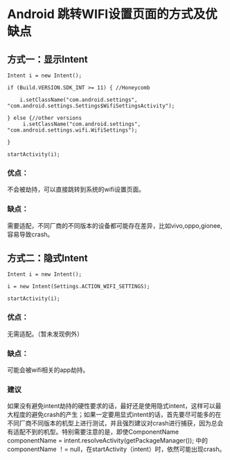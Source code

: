 # Android 跳转WIFI设置页面的方式及优缺点
## 方式一：显示Intent
```
Intent i = new Intent();

if (Build.VERSION.SDK_INT >= 11) { //Honeycomb

    i.setClassName("com.android.settings", "com.android.settings.Settings$WifiSettingsActivity");

} else {//other versions
     i.setClassName("com.android.settings", "com.android.settings.wifi.WifiSettings");

}

startActivity(i);
```
### 优点：
不会被劫持，可以直接跳转到系统的wifi设置页面。

### 缺点：
需要适配，不同厂商的不同版本的设备都可能存在差异，比如vivo,oppo,gionee,容易导致crash。

## 方式二：隐式Intent
```
Intent i = new Intent();

i = new Intent(Settings.ACTION_WIFI_SETTINGS);

startActivity(i);
```
### 优点：
无需适配。（暂未发现例外）

### 缺点：
可能会被wifi相关的app劫持。

### 建议
如果没有避免intent劫持的硬性要求的话，最好还是使用隐式intent，这样可以最大程度的避免crash的产生；如果一定要用显式intent的话，首先要尽可能多的在不同厂商不同版本的机型上进行测试，并且强烈建议对crash进行捕获，因为总会有适配不到的机型。特别需要注意的是，即使ComponentName componentName = intent.resolveActivity(getPackageManager()); 中的componentName ！= null，在startActivity（intent）时，依然可能出现crash。
